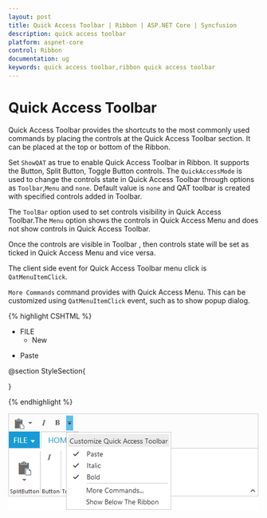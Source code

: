 ```yaml
---
layout: post
title: Quick Access Toolbar | Ribbon | ASP.NET Core | Syncfusion
description: quick access toolbar
platform: aspnet-core
control: Ribbon
documentation: ug
keywords: quick access toolbar,ribbon quick access toolbar
---
```


# Quick Access Toolbar

Quick Access Toolbar provides the shortcuts to the most commonly used commands by placing the controls at the Quick Access Toolbar section. It can be placed at the top or bottom of the Ribbon.

Set `ShowQAT` as true to enable Quick Access Toolbar in Ribbon. It supports the Button, Split Button, Toggle Button controls. The `QuickAccessMode` is used to change the controls state in Quick Access Toolbar through options as `Toolbar`,`Menu` and `none`. Default value is `none` and QAT toolbar is created with specified controls added in Toolbar.

The `ToolBar` option used to set controls visibility in Quick Access Toolbar.The `Menu` option shows the controls in Quick Access Menu and does not show controls in Quick Access Toolbar.

Once the controls are visible in Toolbar , then controls state will be set as ticked in Quick Access Menu and vice versa.

The client side event for Quick Access Toolbar menu click is ` QatMenuItemClick`.

`More Commands` command provides with Quick Access Menu. This can be customized using `QatMenuItemClick` event, such as to show popup dialog. 

{% highlight CSHTML %}

   <ej-ribbon id="defaultRibbon" width="500" show-qat="true">
        <e-application-tab type=Menu menu-item-id="ribbonmenu">
            <e-menu-settings open-on-click="false">
            </e-menu-settings>
        </e-application-tab>
        <e-tabs>
            <e-tab id="home" text="HOME">
                <e-groups>
                    <e-group text="SplitButton" align-type=Columns>
                        <e-content>
                            <e-contents>
                                <e-content-groups>
                                    <e-content-group id="paste" text="paste" tool-tip="Pastes" type=Button quick-access-mode=ToolBar>
                                        <e-split-button-settings content-type=ImageOnly target-id="split" prefix-icon="e-icon e-ribbon e-ribbonpaste" button-mode=Dropdown arrow-position=Bottom>
                                        </e-split-button-settings>
                                    </e-content-group>
                                </e-content-groups>
                                <e-defaults type=SplitButton width="50" height="70"></e-defaults>
                            </e-contents>
                        </e-content>
                    </e-group>
                    <e-group text="Button" align-type=Rows>
                    <e-content>
                        <e-contents>
                            <e-content-groups>
                                <e-content-group id="italic" text="italic" tool-tip="Italic" type=Button quick-access-mode=ToolBar>
                                    <e-button-settings content-type=ImageOnly default-text="Italic" active-text="Italic" prefix-icon="e-icon e-ribbon e-ribbonitalic">
                                    </e-button-settings>
                                </e-content-group>
                            </e-content-groups>
                        </e-contents>
                    </e-content>
                    </e-group>
                    <e-group text="Toggle" align-type=Columns>
                        <e-content>
                            <e-contents>
                                <e-content-groups>
                                    <e-content-group id="bold" tool-tip="Bold" type=ToggleButton quick-access-mode=ToolBar>
                                        <e-toggle-button-settings content-type=ImageOnly default-prefix-icon="e-icon e-ribbon bold" active-prefix-icon="e-icon e-ribbon bold" default-text="Bold" active-text="Bold">
                                        </e-toggle-button-settings>
                                    </e-content-group>
                                </e-content-groups>
                            </e-contents>
                        </e-content>
                    </e-group>
                </e-groups>
            </e-tab>
        </e-tabs>
     </ej-ribbon>
     <ul id="ribbonmenu">
        <li>
            <a>FILE</a>
            <ul>
                <li><a>New</a></li>
            </ul>
        </li>
     </ul>
     <ul id="split">
        <li><a>Paste</a></li>
     </ul>
   
   @section StyleSection{
   <link href="@Url.Content("~/css/ejthemes/ribbon-css/ej.icons.css")" rel="stylesheet" />
    <style>
       .e-ribbon .e-rbnquickaccessbar .e-ribbonpaste:before {
            font-size: 27px;
            left: -5px;
            top: -6px;
        }
        .e-ribbon .e-ribbonpaste:before {
            font-family: 'ej-ribbonfont';
            content: "\e169";
            font-size: 36px;
            position: relative;
            left: -9px;
            top: -4px;
        }
        .e-ribbon .e-ribbonitalic:before ,.e-ribbon .bold:before{
            font-family: 'ej-ribbonfont';
            font-size: 16px;
            left: -1px;
            position: relative;
            top: -1px;
        }
         .e-ribbon .e-ribbonitalic:before ,.e-ribbon .bold:before{
            content: "\e163";
        }
        .e-ribbon .bold:before {
            content: "\e15a";
        }
        .e-ribbon .e-rbnquickaccessbar .e-undo::before {
            font-size: 18px;
            line-height: 12px;
            text-indent: -3px;
        }    
    </style>
  }

{% endhighlight %}

![](Quick-Access-Toolbar_images/Quick-Access-Toolbar_img1.png)
